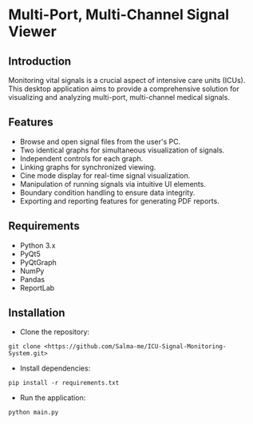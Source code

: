 # Multi-Port, Multi-Channel Signal Viewer
## Introduction
Monitoring vital signals is a crucial aspect of intensive care units (ICUs). This desktop application aims to provide a comprehensive solution for visualizing and analyzing multi-port, multi-channel medical signals.

## Features
* Browse and open signal files from the user's PC.
* Two identical graphs for simultaneous visualization of signals.
* Independent controls for each graph.
* Linking graphs for synchronized viewing.
* Cine mode display for real-time signal visualization.
* Manipulation of running signals via intuitive UI elements.
* Boundary condition handling to ensure data integrity.
* Exporting and reporting features for generating PDF reports.
## Requirements
* Python 3.x
* PyQt5
* PyQtGraph
* NumPy
* Pandas
* ReportLab
## Installation
* Clone the repository:
```
git clone <https://github.com/Salma-me/ICU-Signal-Monitoring-System.git>
```
* Install dependencies:
```
pip install -r requirements.txt
```
* Run the application:
```
python main.py
```
